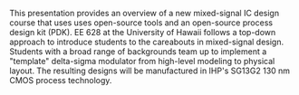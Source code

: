 This presentation provides an overview of a new mixed-signal IC design course that uses uses open-source tools and an open-source process design kit (PDK). EE 628 at the University of Hawaii follows a top-down approach to introduce students to the careabouts in mixed-signal design. Students with a broad range of backgrounds team up to implement a "template" delta-sigma modulator from high-level modeling to physical layout. The resulting designs will be manufactured in IHP's SG13G2 130 nm CMOS process technology. 
